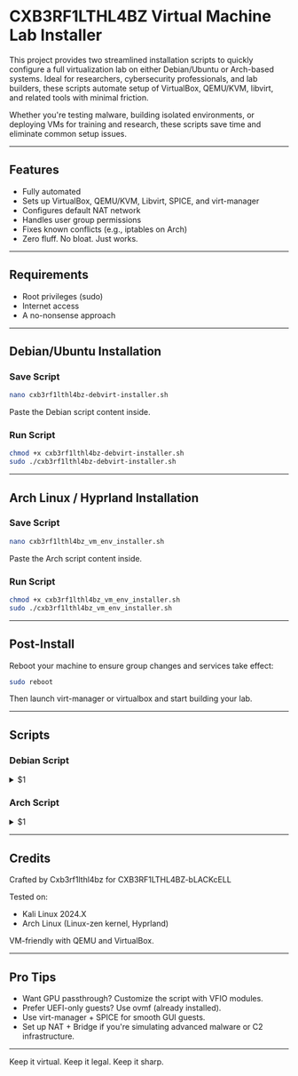 # CXB3RF1LTHL4BZ Virtual Machine Lab Installer

This project provides two streamlined installation scripts to quickly configure a full virtualization lab on either Debian/Ubuntu or Arch-based systems. Ideal for researchers, cybersecurity professionals, and lab builders, these scripts automate setup of VirtualBox, QEMU/KVM, libvirt, and related tools with minimal friction.

Whether you're testing malware, building isolated environments, or deploying VMs for training and research, these scripts save time and eliminate common setup issues.

---

## Features

* Fully automated
* Sets up VirtualBox, QEMU/KVM, Libvirt, SPICE, and virt-manager
* Configures default NAT network
* Handles user group permissions
* Fixes known conflicts (e.g., iptables on Arch)
* Zero fluff. No bloat. Just works.

---

## Requirements

* Root privileges (sudo)
* Internet access
* A no-nonsense approach

---

## Debian/Ubuntu Installation

### Save Script

```bash
nano cxb3rf1lthl4bz-debvirt-installer.sh
```

Paste the Debian script content inside.

### Run Script

```bash
chmod +x cxb3rf1lthl4bz-debvirt-installer.sh
sudo ./cxb3rf1lthl4bz-debvirt-installer.sh
```

---

## Arch Linux / Hyprland Installation

### Save Script

```bash
nano cxb3rf1lthl4bz_vm_env_installer.sh
```

Paste the Arch script content inside.

### Run Script

```bash
chmod +x cxb3rf1lthl4bz_vm_env_installer.sh
sudo ./cxb3rf1lthl4bz_vm_env_installer.sh
```

---

## Post-Install

Reboot your machine to ensure group changes and services take effect:

```bash
sudo reboot
```

Then launch virt-manager or virtualbox and start building your lab.

---

## Scripts

### Debian Script

<details>
<summary>$1</summary>
<br>

```bash
#!/bin/bash
# CXB3RF1LTHL4BZ-bLACKcELL VM Installer for Debian

set -euo pipefail

log() { echo -e "\e[1;36m[*]\e[0m $1"; }
err() { echo -e "\e[1;31m[!] ERROR:\e[0m $1" >&2; exit 1; }

check_root() {
  [[ "$EUID" -ne 0 ]] && err "Please run as root (sudo)"
}

main() {
  check_root
  clear
  echo -e "\n\e[1;35mCXB3RF1LTHL4BZ-bLACKcELL Virtual Machine Lab Installer for Debian\e[0m\n"

  log "Updating system..."
  apt update && apt full-upgrade -y || err "System update failed"

  log "Installing virtualization stack..."
  apt install -y virtualbox virtualbox-ext-pack qemu-kvm libvirt-daemon-system \
    libvirt-clients virt-manager bridge-utils dnsmasq-base ovmf spice-client-gtk \
    virt-viewer netcat-openbsd wget curl unzip || err "Failed installing virtualization stack"

  log "Adding user to groups..."
  usermod -aG libvirt,kvm $(logname) || err "Group add failed"

  log "Enabling libvirt services..."
  systemctl enable --now libvirtd || err "Failed to enable libvirtd"

  log "Ensuring default NAT network..."
  virsh net-list --all | grep -q default || virsh net-define /usr/share/libvirt/networks/default.xml || true
  virsh net-autostart default || true
  virsh net-start default || true

  log "Done. Reboot recommended."
}

main "$@"
```

</details>

### Arch Script

<details>
<summary>$1</summary>
<br>

```bash
#!/bin/bash
# CXB3RF1LTHL4BZ-bLACKcELL VM Installer for Arch

set -euo pipefail

log() { echo -e "\e[1;36m[*]\e[0m $1"; }
err() { echo -e "\e[1;31m[!] ERROR:\e[0m $1" >&2; exit 1; }

check_root() {
  [[ "$EUID" -ne 0 ]] && err "Please run as root (sudo)"
}

fix_conflicts() {
  if pacman -Q iptables &>/dev/null && pacman -Q iptables-nft &>/dev/null; then
    log "Removing conflicting iptables..."
    pacman -Rdd --noconfirm iptables || err "Failed to remove iptables"
  fi
}

main() {
  check_root
  clear
  echo -e "\n\e[1;35mCXB3RF1LTHL4BZ-bLACKcELL Virtual Machine Lab Installer for Arch Linux\e[0m\n"

  log "Fixing conflicts..."
  fix_conflicts

  log "Updating system..."
  pacman -Syu --noconfirm || err "System update failed"

  log "Installing virtualization stack..."
  pacman -S --noconfirm virtualbox virtualbox-host-modules-arch virtualbox-guest-iso \
    qemu-base virt-manager libvirt dnsmasq bridge-utils edk2-ovmf spice spice-gtk \
    virt-viewer openbsd-netcat wget curl unzip || err "Install failed"

  log "Enabling libvirt..."
  systemctl enable --now libvirtd.service || err "Enable failed"

  log "Adding user to groups..."
  usermod -aG libvirt,kvm $(logname) || err "Group add failed"

  log "Configuring default network..."
  virsh net-define /usr/share/libvirt/networks/default.xml 2>/dev/null || true
  virsh net-autostart default 2>/dev/null || true
  virsh net-start default 2>/dev/null || true

  log "Done. Reboot recommended."
}

main "$@"
```

</details>

---

## Credits

Crafted by Cxb3rf1lthl4bz for CXB3RF1LTHL4BZ-bLACKcELL

Tested on:

* Kali Linux 2024.X
* Arch Linux (Linux-zen kernel, Hyprland)

VM-friendly with QEMU and VirtualBox.

---

## Pro Tips

* Want GPU passthrough? Customize the script with VFIO modules.
* Prefer UEFI-only guests? Use ovmf (already installed).
* Use virt-manager + SPICE for smooth GUI guests.
* Set up NAT + Bridge if you're simulating advanced malware or C2 infrastructure.

---

Keep it virtual. Keep it legal. Keep it sharp.
